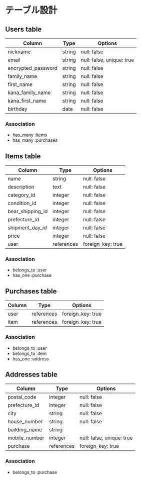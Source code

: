 # テーブル設計

## Users table

| Column             | Type    | Options                   |
| ------------------ | ------- | ------------------------- |
| nickname           | string  | null: false               |
| email              | string  | null: false, unique: true |
| encrypted_password | string  | null: false               |
| family_name        | string  | null: false               |
| first_name         | string  | null: false               |
| kana_family_name   | string  | null: false               |
| kana_first_name    | string  | null: false               |
| birthday           | date    | null: false               |

### Association

- has_many :items
- has_many :purchases

## Items table

| Column           | Type       | Options           |
| ---------------- | ---------- | ----------------- |
| name             | string     | null: false       |
| description      | text       | null: false       |
| category_id      | integer    | null: false       |
| condition_id     | integer    | null: false       |
| bear_shipping_id | integer    | null: false       |
| prefecture_id    | integer    | null: false       |
| shipment_day_id  | integer    | null: false       |
| price            | integer    | null: false       |
| user             | references | foreign_key: true |

### Association

- belongs_to :user
- has_one    :purchase

## Purchases table

| Column | Type       | Options           |
| ------ | ---------- | ----------------- |
| user   | references | foreign_key: true |
| item   | references | foreign_key: true |

### Association

- belongs_to :user
- belongs_to :item
- has_one    :address

## Addresses table

| Column        | Type       | Options                   |
| ------------- | ---------- | ------------------------- |
| postal_code   | integer    | null: false               |
| prefecture_id | integer    | null: false               |
| city          | string     | null: false               |
| house_number  | string     | null: false               |
| building_name | string     |                           |
| mobile_number | integer    | null: false, unique: true |
| purchase      | references | foreign_key: true         |

### Association
- belongs_to :purchase